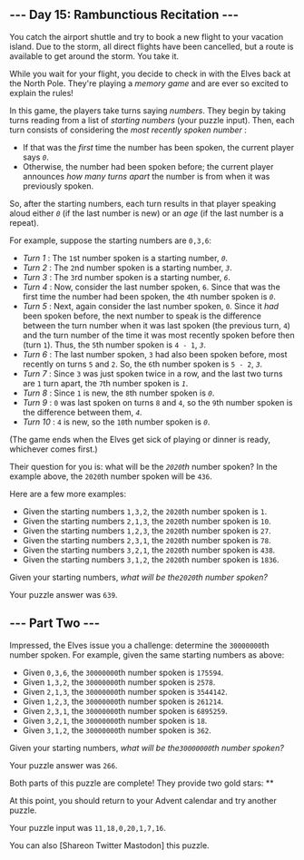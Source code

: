 ## \--- Day 15: Rambunctious Recitation ---

You catch the airport shuttle and try to book a new flight to your vacation
island. Due to the storm, all direct flights have been cancelled, but a route
is available to get around the storm. You take it.

While you wait for your flight, you decide to check in with the Elves back at
the North Pole. They're playing a _memory game_ and are ever so excited to
explain the rules!

In this game, the players take turns saying _numbers_. They begin by taking
turns reading from a list of _starting numbers_ (your puzzle input). Then,
each turn consists of considering the _most recently spoken number_ :

  * If that was the _first_ time the number has been spoken, the current player says _`0`_.
  * Otherwise, the number had been spoken before; the current player announces _how many turns apart_ the number is from when it was previously spoken.

So, after the starting numbers, each turn results in that player speaking
aloud either _`0`_ (if the last number is new) or an _age_ (if the last number
is a repeat).

For example, suppose the starting numbers are `0,3,6`:

  * _Turn 1_ : The `1`st number spoken is a starting number, _`0`_.
  * _Turn 2_ : The `2`nd number spoken is a starting number, _`3`_.
  * _Turn 3_ : The `3`rd number spoken is a starting number, _`6`_.
  * _Turn 4_ : Now, consider the last number spoken, `6`. Since that was the first time the number had been spoken, the `4`th number spoken is _`0`_.
  * _Turn 5_ : Next, again consider the last number spoken, `0`. Since it _had_ been spoken before, the next number to speak is the difference between the turn number when it was last spoken (the previous turn, `4`) and the turn number of the time it was most recently spoken before then (turn `1`). Thus, the `5`th number spoken is `4 - 1`, _`3`_.
  * _Turn 6_ : The last number spoken, `3` had also been spoken before, most recently on turns `5` and `2`. So, the `6`th number spoken is `5 - 2`, _`3`_.
  * _Turn 7_ : Since `3` was just spoken twice in a row, and the last two turns are `1` turn apart, the `7`th number spoken is _`1`_.
  * _Turn 8_ : Since `1` is new, the `8`th number spoken is _`0`_.
  * _Turn 9_ : `0` was last spoken on turns `8` and `4`, so the `9`th number spoken is the difference between them, _`4`_.
  * _Turn 10_ : `4` is new, so the `10`th number spoken is _`0`_.

(The game ends when the Elves get sick of playing or dinner is ready,
whichever comes first.)

Their question for you is: what will be the _`2020`th_ number spoken? In the
example above, the `2020`th number spoken will be `436`.

Here are a few more examples:

  * Given the starting numbers `1,3,2`, the `2020`th number spoken is `1`.
  * Given the starting numbers `2,1,3`, the `2020`th number spoken is `10`.
  * Given the starting numbers `1,2,3`, the `2020`th number spoken is `27`.
  * Given the starting numbers `2,3,1`, the `2020`th number spoken is `78`.
  * Given the starting numbers `3,2,1`, the `2020`th number spoken is `438`.
  * Given the starting numbers `3,1,2`, the `2020`th number spoken is `1836`.

Given your starting numbers, _what will be the`2020`th number spoken?_

Your puzzle answer was `639`.

## \--- Part Two ---

Impressed, the Elves issue you a challenge: determine the `30000000`th number
spoken. For example, given the same starting numbers as above:

  * Given `0,3,6`, the `30000000`th number spoken is `175594`.
  * Given `1,3,2`, the `30000000`th number spoken is `2578`.
  * Given `2,1,3`, the `30000000`th number spoken is `3544142`.
  * Given `1,2,3`, the `30000000`th number spoken is `261214`.
  * Given `2,3,1`, the `30000000`th number spoken is `6895259`.
  * Given `3,2,1`, the `30000000`th number spoken is `18`.
  * Given `3,1,2`, the `30000000`th number spoken is `362`.

Given your starting numbers, _what will be the`30000000`th number spoken?_

Your puzzle answer was `266`.

Both parts of this puzzle are complete! They provide two gold stars: **

At this point, you should return to your Advent calendar and try another
puzzle.

Your puzzle input was `11,18,0,20,1,7,16`.

You can also [Shareon Twitter Mastodon] this puzzle.

